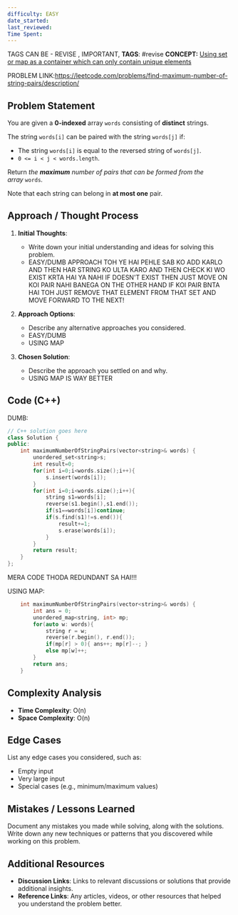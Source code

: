 ```yaml
---
difficulty: EASY
date_started: 
last_reviewed: 
Time Spent: 
---
```

TAGS CAN BE - REVISE , IMPORTANT,
**TAGS**: #revise 
**CONCEPT:** [Using set or map as a container which can only contain unique elements](../CONCEPTS/Using%20set%20or%20map%20as%20a%20container%20which%20can%20only%20contain%20unique%20elements.md)

PROBLEM LINK:https://leetcode.com/problems/find-maximum-number-of-string-pairs/description/
## Problem Statement
You are given a **0-indexed** array `words` consisting of **distinct** strings.

The string `words[i]` can be paired with the string `words[j]` if:

- The string `words[i]` is equal to the reversed string of `words[j]`.
- `0 <= i < j < words.length`.

Return _the **maximum** number of pairs that can be formed from the array_ `words`_._

Note that each string can belong in **at most one** pair.

## Approach / Thought Process
1. **Initial Thoughts**: 
   - Write down your initial understanding and ideas for solving this problem.
   - EASY/DUMB APPROACH TOH YE HAI PEHLE SAB KO ADD KARLO AND THEN HAR STRING KO ULTA KARO AND THEN CHECK KI WO EXIST KRTA HAI YA NAHI IF DOESN'T EXIST THEN JUST MOVE ON KOI PAIR NAHI BANEGA ON THE OTHER HAND IF KOI PAIR BNTA HAI TOH JUST REMOVE THAT ELEMENT FROM THAT SET AND MOVE FORWARD TO THE NEXT!

2. **Approach Options**:
   - Describe any alternative approaches you considered.
   - EASY/DUMB
   - USING MAP

3. **Chosen Solution**:
   - Describe the approach you settled on and why.
   - USING MAP IS WAY BETTER

## Code (C++)
DUMB:
```cpp
// C++ solution goes here
class Solution {
public:
    int maximumNumberOfStringPairs(vector<string>& words) {
        unordered_set<string>s;
        int result=0;
        for(int i=0;i<words.size();i++){
            s.insert(words[i]);
        }
        for(int i=0;i<words.size();i++){
            string s1=words[i];
            reverse(s1.begin(),s1.end());
            if(s1==words[i])continue;
            if(s.find(s1)!=s.end()){
                result+=1;
                s.erase(words[i]);
            }
        }
        return result;     
    }
};
```

MERA CODE THODA REDUNDANT SA HAI!!!

USING MAP:
```c++
    int maximumNumberOfStringPairs(vector<string>& words) {
        int ans = 0;
        unordered_map<string, int> mp;
        for(auto w: words){
            string r = w;
            reverse(r.begin(), r.end());
            if(mp[r] > 0){ ans++; mp[r]--; }
            else mp[w]++;
        }
        return ans;
    }
```

## Complexity Analysis
- **Time Complexity**: O(n)
- **Space Complexity**: O(n)

## Edge Cases
List any edge cases you considered, such as:
- Empty input
- Very large input
- Special cases (e.g., minimum/maximum values)

## Mistakes / Lessons Learned
Document any mistakes you made while solving, along with the solutions.
Write down any new techniques or patterns that you discovered while working on this problem.

## Additional Resources
- **Discussion Links**: Links to relevant discussions or solutions that provide additional insights.
- **Reference Links**: Any articles, videos, or other resources that helped you understand the problem better.